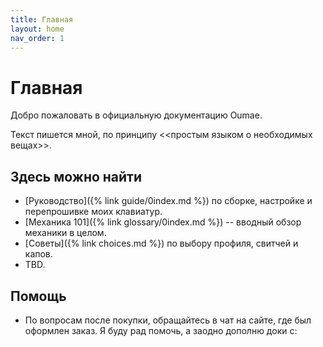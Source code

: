 ```yaml
---
title: Главная
layout: home
nav_order: 1
---
```


# Главная

Добро пожаловать в официальную документацию Oumae.

Текст пишется мной, по принципу <<простым языком о необходимых вещах>>.

## Здесь можно найти

- [Руководство]({% link guide/0index.md %}) по сборке, настройке и перепрошивке моих клавиатур.
- [Механика 101]({% link glossary/0index.md %}) -- вводный обзор механики в целом.
- [Советы]({% link choices.md %}) по выбору профиля, свитчей и капов.
- TBD.

## Помощь

- По вопросам после покупки, обращайтесь в чат на сайте, где был оформлен заказ. Я буду рад помочь, а заодно дополню доки с:
